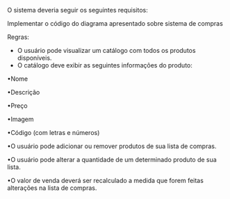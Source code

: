 O sistema deveria seguir os seguintes requisitos:

Implementar o código do diagrama apresentado sobre sistema de compras

Regras:
- O usuário pode visualizar um catálogo com todos os produtos disponíveis.
- O catálogo deve exibir as seguintes informações do produto:

•Nome

•Descrição

•Preço

•Imagem


•Código (com letras e números)

•O usuário pode adicionar ou remover produtos de sua lista de compras.

•O usuário pode alterar a quantidade de um determinado produto de sua lista.

•O valor de venda deverá ser recalculado a medida que forem feitas alterações na lista de compras.
